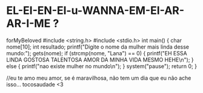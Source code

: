 # EL-EI-EN-EI-u-WANNA-EM-EI-AR-AR-I-ME ?
forMyBeloved
#include <string.h>
#include <stdio.h>
int main()
{
    char nome[10];
    int resultado;
    printf("Digite o nome da mulher mais linda desse mundo:");
    gets(nome);
    if (strcmp(nome, "Lana") == 0)
    {
        printf("EH ESSA LINDA GOSTOSA TALENTOSA AMOR DA MINHA VIDA MESMO HEHE\n");
    }
    else
    {
        printf("nao existe mulher no mundo\n");
    }
    system("pause");
    return 0;
}

//eu te amo meu amor, se é maravilhosa, não tem um dia que eu não ache isso... tocosaudade <3
